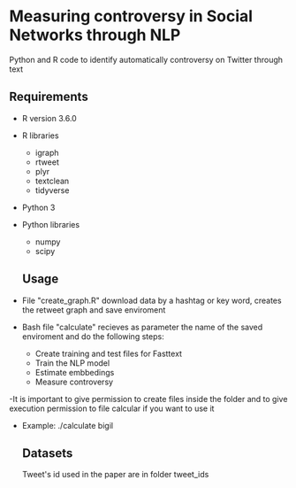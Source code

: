 # Measuring controversy in Social Networks through NLP
Python and R code to identify automatically controversy on Twitter through text


## Requirements 

- R version 3.6.0
- R libraries
  - igraph
  - rtweet
  - plyr
  - textclean
  - tidyverse
  
- Python 3
- Python libraries
  - numpy
  - scipy
  
  ## Usage
  
- File "create_graph.R" download data by a hashtag or key word, creates the retweet graph and save enviroment
- Bash file "calculate" recieves as parameter the name of the saved enviroment and do the following steps:
  - Create training and test files for Fasttext
  - Train the NLP model
  - Estimate embbedings
  - Measure controversy
  
-It is important to give permission to create files inside the folder and to give execution permission to file calcular if you want to use it
- Example: ./calculate bigil
  ## Datasets
  
  Tweet's id used in the paper are in folder tweet_ids
